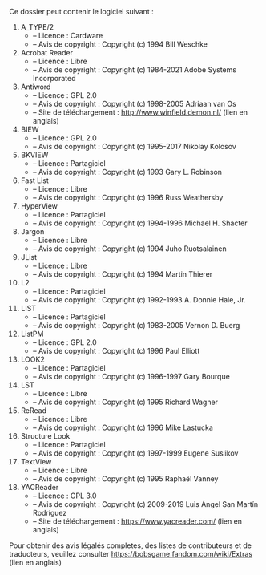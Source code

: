 ﻿Ce dossier peut contenir le logiciel suivant :

1. A_TYPE/2
   - – Licence : Cardware
   - – Avis de copyright : Copyright (c) 1994 Bill Weschke
2. Acrobat Reader
   - – Licence : Libre
   - – Avis de copyright : Copyright (c) 1984-2021 Adobe Systems Incorporated
3. Antiword
   - – Licence : GPL 2.0
   - – Avis de copyright : Copyright (c) 1998-2005 Adriaan van Os
   - – Site de téléchargement : http://www.winfield.demon.nl/ (lien en anglais)
4. BIEW
   - – Licence : GPL 2.0
   - – Avis de copyright : Copyright (c) 1995-2017 Nikolay Kolosov
5. BKVIEW
   - – Licence : Partagiciel
   - – Avis de copyright : Copyright (c) 1993 Gary L. Robinson
6. Fast List
   - – Licence : Libre
   - – Avis de copyright : Copyright (c) 1996 Russ Weathersby
7. HyperView
   - – Licence : Partagiciel
   - – Avis de copyright : Copyright (c) 1994-1996 Michael H. Shacter
8. Jargon
   - – Licence : Libre
   - – Avis de copyright : Copyright (c) 1994 Juho Ruotsalainen
9. JList
   - – Licence : Libre
   - – Avis de copyright : Copyright (c) 1994 Martin Thierer
10. L2
    - – Licence : Partagiciel
    - – Avis de copyright : Copyright (c) 1992-1993 A. Donnie Hale, Jr.
11. LIST
    - – Licence : Partagiciel
    - – Avis de copyright : Copyright (c) 1983-2005 Vernon D. Buerg
12. ListPM
    - – Licence : GPL 2.0
    - – Avis de copyright : Copyright (c) 1996 Paul Elliott
13. LOOK2
    - – Licence : Partagiciel
    - – Avis de copyright : Copyright (c) 1996-1997 Gary Bourque
14. LST
    - – Licence : Libre
    - – Avis de copyright : Copyright (c) 1995 Richard Wagner
15. ReRead
    - – Licence : Libre
    - – Avis de copyright : Copyright (c) 1996 Mike Lastucka
16. Structure Look
    - – Licence : Partagiciel
    - – Avis de copyright : Copyright (c) 1997-1999 Eugene Suslikov
17. TextView
    - – Licence : Libre
    - – Avis de copyright : Copyright (c) 1995 Raphaël Vanney
18. YACReader
    - – Licence : GPL 3.0
    - – Avis de copyright : Copyright (c) 2009-2019 Luis Ángel San Martín Rodríguez
    - – Site de téléchargement : https://www.yacreader.com/ (lien en anglais)

Pour obtenir des avis légalés completes, des listes de contributeurs et de traducteurs, veuillez consulter https://bobsgame.fandom.com/wiki/Extras (lien en anglais)
